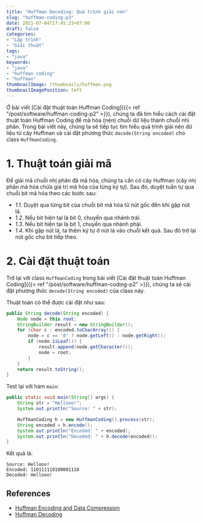 ```yaml
---
title: "Huffman Decoding: Quá trình giải nén"
slug: "huffman-coding-p3"
date: 2021-07-04T17:45:23+07:00
draft: false
categories:
- "Lập trình"
- "Giải thuật"
tags:
- "java"
keywords:
- "java"
- "huffman coding"
- "huffman"
thumbnailImage: /thumbnails/huffman.png
thumbnailImagePosition: left
---
```


Ở bài viết [Cài đặt thuật toán Huffman Coding]({{< ref "/post/software/huffman-coding-p2" >}}), chúng ta đã tìm hiểu cách cài đặt thuật toán Huffman Coding để mã hóa (nén) chuỗi dữ liệu thành chuỗi nhị phân. Trong bài viết này, chúng ta sẽ tiếp tục tìm hiểu quá trình giải nén dữ liệu từ cây Huffman và cài đặt phương thức `decode(String encoded)` cho class `HuffmanCoding`.

<!--more-->

<!--toc-->

# 1. Thuật toán giải mã

Để giải mã chuỗi nhị phân đã mã hóa, chúng ta cần có cây Huffman (cây nhị phân mã hóa chứa giá trị mã hóa của từng ký tự). Sau đó, duyệt tuần tự qua chuỗi bit mã hóa theo các bước sau:

- *1.1*. Duyệt qua từng bit của chuỗi bit mã hóa từ nút gốc đến khi gặp nút lá.
- *1.2*. Nếu bit hiện tại là bit 0, chuyển qua nhánh trái.
- *1.3*. Nếu bit hiện tại là bit 1, chuyển qua nhánh phải.
- *1.4*. Khi gặp nút lá, ta thêm ký tự ở nút lá vào chuỗi kết quả. Sau đó trở lại nút gốc cho bit tiếp theo.


# 2. Cài đặt thuật toán

Trở lại với class `HuffmanCoding` trong bài viết [Cài đặt thuật toán Huffman Coding]({{< ref "/post/software/huffman-coding-p2" >}}), chúng ta sẽ cài đặt phương thức `decode(String encoded)` của class này.

Thuật toán có thể được cài đặt như sau:

```java
public String decode(String encoded) {
    Node node = this.root;
    StringBuilder result = new StringBuilder();
    for (char c : encoded.toCharArray()) {
        node = c == '0' ? node.getLeft() : node.getRight();
        if (node.isLeaf()) {
            result.append(node.getCharacter());
            node = root;
        }
    }
    return result.toString();
}
```

Test lại với hàm `main`:

```java
public static void main(String[] args) {
    String str = "Hellooo!";
    System.out.println("Source: " + str);

    HuffmanCoding h = new HuffmanCoding().process(str);
    String encoded = h.encode();
    System.out.println("Encoded: " + encoded);
    System.out.println("Decoded: " + h.decode(encoded));
}
```

Kết quả là:

```
Source: Hellooo!
Encoded: 110111110100001110
Decoded: Hellooo!
```

## References

- [Huffman Encoding and Data Compression](https://web.stanford.edu/class/archive/cs/cs106x/cs106x.1192/resources/minibrowser2/huffman-encoding-supplement.pdf)
- [Huffman Decoding](https://www.geeksforgeeks.org/huffman-decoding/)


